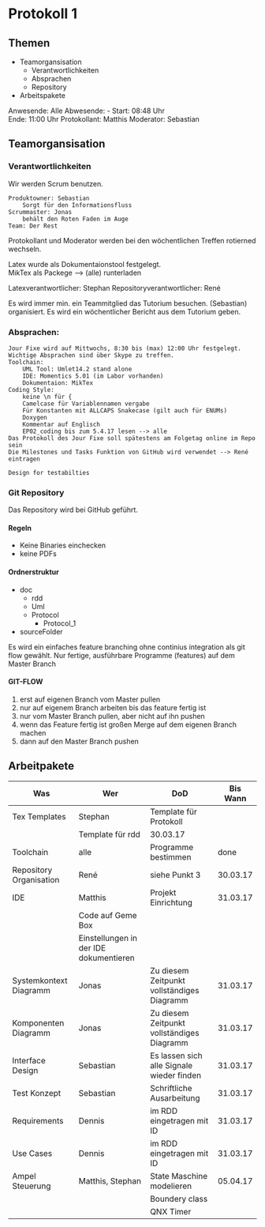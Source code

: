 # Protokoll 1
## Themen
* Teamorgansisation
  * Verantwortlichkeiten
  * Absprachen
  * Repository
* Arbeitspakete

Anwesende:		Alle
Abwesende:		-
Start: 			08:48 Uhr 	
Ende: 			11:00 Uhr
Protokollant: 	Matthis
Moderator:		Sebastian

## Teamorgansisation

### Verantwortlichkeiten
Wir werden Scrum benutzen.

	Produktowner: Sebastian
		Sorgt für den Informationsfluss
	Scrummaster: Jonas
		behält den Roten Faden im Auge
	Team: Der Rest

Protokollant und Moderator werden bei den wöchentlichen Treffen rotierned wechseln.

Latex wurde als Dokumentaionstool festgelegt.		
		MikTex als Packege 		--> (alle) runterladen

Latexverantwortlicher: Stephan
Repositoryverantwortlicher: René

Es wird immer min. ein Teammitglied das Tutorium besuchen. (Sebastian)
organisiert. Es wird ein wöchentlicher Bericht aus dem Tutorium geben.

### Absprachen:
	Jour Fixe wird auf Mittwochs, 8:30 bis (max) 12:00 Uhr festgelegt.
	Wichtige Absprachen sind über Skype zu treffen.
	Toolchain:
		UML Tool: Umlet14.2 stand alone
		IDE: Momentics 5.01 (im Labor vorhanden)
		Dokumentaion: MikTex
	Coding Style:
		keine \n für {
		Camelcase für Variablennamen vergabe
		Für Konstanten mit ALLCAPS Snakecase (gilt auch für ENUMs)
		Doxygen
		Kommentar auf Englisch
		EP02_coding bis zum 5.4.17 lesen --> alle
	Das Protokoll des Jour Fixe soll spätestens am Folgetag online im Repo sein
	Die Milestones und Tasks Funktion von GitHub wird verwendet --> René eintragen

	Design for testabilties

### Git Repository

Das Repository wird bei GitHub geführt.

#### Regeln

* Keine Binaries einchecken
* keine PDFs

#### Ordnerstruktur
* doc
  * rdd
  * Uml
  * Protocol
    * Protocol_1
* sourceFolder

Es wird ein einfaches feature branching ohne continius integration als
git flow gewählt. Nur fertige, ausführbare Programme (features) auf dem
Master Branch

#### GIT-FLOW

1. erst auf eigenen Branch vom Master pullen
2. nur auf eigenem Branch arbeiten bis das feature fertig ist
3. nur vom Master Branch pullen, aber nicht auf ihn pushen
4. wenn das Feature fertig ist großen Merge auf dem eigenen Branch machen
5. dann auf den Master Branch pushen

## Arbeitpakete

Was|Wer|DoD|Bis Wann
---|---|---|--------
Tex Templates|Stephan|Template für Protokoll|
||Template für rdd|30.03.17
Toolchain|alle|Programme bestimmen|done
Repository Organisation|René|siehe Punkt 3|30.03.17
IDE|Matthis|Projekt Einrichtung|31.03.17
||Code auf Geme Box|
||Einstellungen in der IDE dokumentieren|
Systemkontext Diagramm|Jonas|Zu diesem Zeitpunkt vollständiges Diagramm|31.03.17
Komponenten Diagramm|Jonas|Zu diesem Zeitpunkt vollständiges Diagramm|31.03.17
Interface Design|Sebastian|Es lassen sich alle Signale wieder finden|31.03.17
Test Konzept|Sebastian|Schriftliche Ausarbeitung|31.03.17
Requirements|Dennis|im RDD eingetragen mit ID|31.03.17
Use Cases|Dennis|im RDD eingetragen mit ID|31.03.17
Ampel Steuerung|Matthis, Stephan|State Maschine modelieren|05.04.17
|||Boundery class
|||QNX Timer
